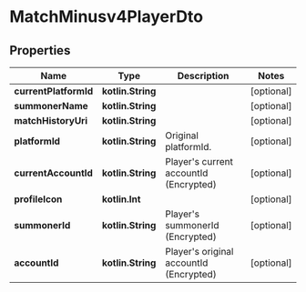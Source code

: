 
# MatchMinusv4PlayerDto

## Properties
Name | Type | Description | Notes
------------ | ------------- | ------------- | -------------
**currentPlatformId** | **kotlin.String** |  |  [optional]
**summonerName** | **kotlin.String** |  |  [optional]
**matchHistoryUri** | **kotlin.String** |  |  [optional]
**platformId** | **kotlin.String** | Original platformId. |  [optional]
**currentAccountId** | **kotlin.String** | Player&#39;s current accountId (Encrypted) |  [optional]
**profileIcon** | **kotlin.Int** |  |  [optional]
**summonerId** | **kotlin.String** | Player&#39;s summonerId (Encrypted) |  [optional]
**accountId** | **kotlin.String** | Player&#39;s original accountId (Encrypted) |  [optional]



